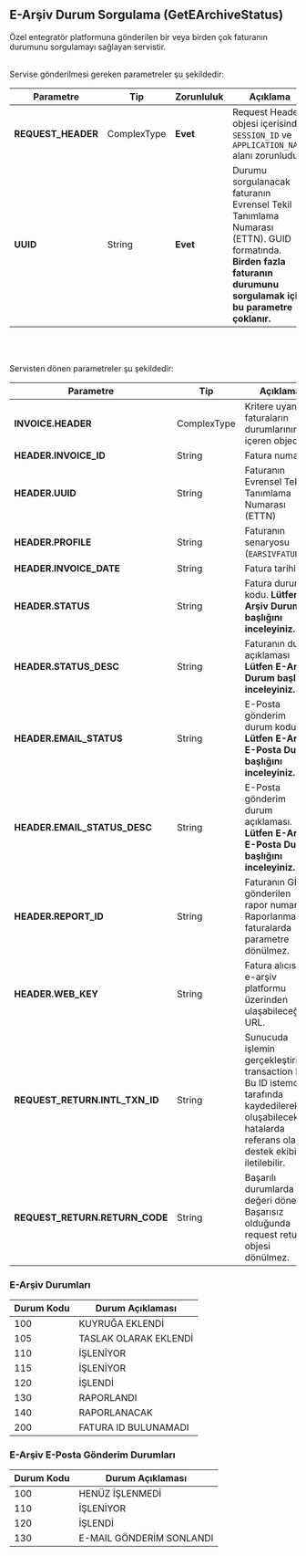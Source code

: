 ## E-Arşiv Durum Sorgulama (GetEArchiveStatus)
Özel entegratör platformuna gönderilen bir veya birden çok faturanın durumunu sorgulamayı sağlayan servistir.

<br>
Servise gönderilmesi gereken parametreler şu şekildedir:

Parametre | Tip         | Zorunluluk  | Açıklama
--------- | ----------- | ----------- | -----------
**REQUEST_HEADER** | ComplexType | **Evet** | Request Header objesi içerisinde `SESSION_ID` ve `APPLICATION_NAME` alanı zorunludur.
**UUID** | String  | **Evet** | Durumu sorgulanacak faturanın Evrensel Tekil Tanımlama Numarası (ETTN). GUID formatında. **Birden fazla faturanın durumunu sorgulamak için bu parametre çoklanır.**
<br><br>

Servisten dönen parametreler şu şekildedir:

Parametre | Tip        | Açıklama
--------- | ----------- | -----------
**INVOICE.HEADER** | ComplexType | Kritere uyan faturaların durumlarınını içeren objedir.
**HEADER.INVOICE_ID** | String | Fatura numarası
**HEADER.UUID** | String | Faturanın Evrensel Tekil Tanımlama Numarası (ETTN)
**HEADER.PROFILE** | String | Faturanın senaryosu (`EARSIVFATURA`)
**HEADER.INVOICE_DATE** | String | Fatura tarihi
**HEADER.STATUS** | String | Fatura durumu kodu. **Lütfen E-Arşiv Durum başlığını inceleyiniz.**
**HEADER.STATUS_DESC** | String | Faturanın durum açıklaması **Lütfen E-Arşiv Durum başlığını inceleyiniz.**
**HEADER.EMAIL_STATUS** | String | E-Posta gönderim durum kodu. **Lütfen E-Arşiv E-Posta Durum başlığını inceleyiniz.**
**HEADER.EMAIL_STATUS_DESC** | String | E-Posta gönderim durum açıklaması. **Lütfen E-Arşiv E-Posta Durum başlığını inceleyiniz.**
**HEADER.REPORT_ID** | String | Faturanın GİB'e gönderilen rapor numarası. Raporlanmamış faturalarda parametre dönülmez.
**HEADER.WEB_KEY** | String | Fatura alıcısının e-arşiv platformu üzerinden ulaşabileceği URL.
**REQUEST_RETURN.INTL_TXN_ID** | String | Sunucuda işlemin gerçekleştirildiği transaction IDsi. Bu ID istemci tarafında kaydedilerek oluşabilecek hatalarda referans olarak destek ekibine iletilebilir.
**REQUEST_RETURN.RETURN_CODE** | String | Başarılı durumlarda `0` değeri döner. Başarısız olduğunda request return objesi dönülmez.

### E-Arşiv Durumları

Durum Kodu | Durum Açıklaması       
--------- | -----------
100 | KUYRUĞA EKLENDİ
105 | TASLAK OLARAK EKLENDİ
110 | İŞLENİYOR
115 | İŞLENİYOR
120 | İŞLENDİ
130 | RAPORLANDI
140 | RAPORLANACAK
200 | FATURA ID BULUNAMADI

### E-Arşiv E-Posta Gönderim Durumları

Durum Kodu | Durum Açıklaması       
--------- | -----------
100 | HENÜZ İŞLENMEDİ
110 | İŞLENİYOR
120 | İŞLENDİ
130 | E-MAIL GÖNDERİM SONLANDI
